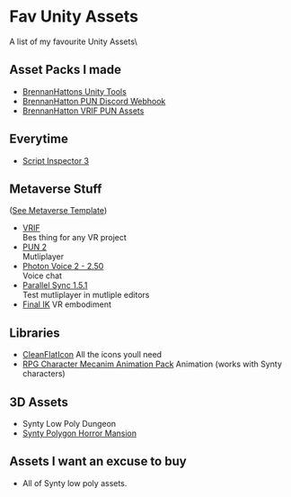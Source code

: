 # Fav Unity Assets
A list of my favourite Unity Assets\

## Asset Packs I made
 - [BrennanHattons Unity Tools](https://github.com/bh679/Unity-Tools) <br />
 - [BrennanHatton PUN Discord Webhook](https://github.com/bh679/Unity-Discord-Webhook-Tools) <br />
 - [BrennanHatton VRIF PUN Assets](https://github.com/bh679/VRIF-PUN-Assets) <br />

## Everytime
 - [Script Inspector 3](https://assetstore.unity.com/packages/tools/visual-scripting/script-inspector-3-3535)<br />

## Metaverse Stuff 
([See Metaverse Template](https://github.com/bh679/Mutliplayer-VR-Game-Jam-Template-2023))<br />
 - [VRIF](https://assetstore.unity.com/packages/templates/systems/vr-interaction-framework-161066)<br /> Bes thing for any VR project
 - [PUN 2](https://assetstore.unity.com/packages/tools/network/pun-2-free-119922)<br /> Mutliplayer
 - [Photon Voice 2 - 2.50](https://assetstore.unity.com/packages/tools/audio/photon-voice-2-130518)<br /> Voice chat
 - [Parallel Sync 1.5.1](https://github.com/VeriorPies/ParrelSync)  <br /> Test mutliplayer in mutliple editors
 - [Final IK](https://assetstore.unity.com/packages/tools/animation/final-ik-14290) VR embodiment

## Libraries
 - [CleanFlatIcon](https://assetstore.unity.com/packages/2d/gui/icons/clean-vector-icons-132084) All the icons youll need
 - [RPG Character Mecanim Animation Pack](https://assetstore.unity.com/packages/3d/animations/rpg-character-mecanim-animation-pack-63772) Animation (works with Synty characters)

## 3D Assets
 - Synty Low Poly Dungeon
 - [Synty Polygon Horror Mansion](https://assetstore.unity.com/packages/3d/environments/fantasy/polygon-horror-mansion-low-poly-3d-art-by-synty-213346)


## Assets I want an excuse to buy
 - All of Synty low poly assets.
